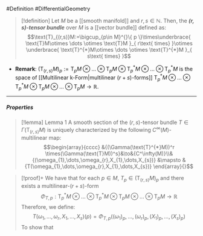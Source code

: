 #Definition #DifferentialGeometry 

> [!definition]
> Let $M$ be a [[smooth manifold]] and $r,s\in \mathbb{N}$. Then, the ***$(r,s)$-tensor bundle*** over $M$ is a [[vector bundle]] defined as:$$\text{T}_{(r,s)}M:=\bigcup_{p\in M}^{}\{ p \}\times\underbrace{ \text{T}M\otimes \dots \otimes \text{T}M }_{ r\text{ times} }\otimes \underbrace{ \text{T}^{*}M\otimes \dots \otimes \text{T}^{*}M }_{ s\text{ times} }$$
- **Remark**:  $(\text{T}_{(r,s)}M)_{p}:=\text{T}_{p}M\otimes \dots \otimes \text{T}_{p}M \otimes \text{T}^{*}_{p}M\otimes \dots \otimes \text{T}^{*}_{p}M$ is the space of [[Multilinear k-Form|multilinear $(r+s)$-forms]] $\text{T}^{*}_{p}M\otimes\dots \otimes \text{T}^{*}_{p}M\otimes \text{T}_{p}M \otimes\dots \otimes \text{T}_{p}M\to \mathbb{R}$.
---
##### Properties
> [!lemma] Lemma 1
> A smooth section of the $(r,s)$-tensor bundle $T\in \Gamma(\text{T}_{(r,s)}M)$ is uniquely characterized by the following $C^\infty(M)$-multilinear map: $$\begin{array}{cccc} &{(\Gamma(\text{T}^{*}M))^r \times(\Gamma(\text{T}M))^s}&\to&{C^\infty(M)}\\&{(\omega_{1},\dots,\omega_{r},X_{1},\dots,X_{s})} &\mapsto & {T(\omega_{1},\dots,\omega_{r},X_{1},\dots,X_{s})} \end{array}{}$$

> [!proof]+
> We have that for each $p\in M$, $T_{p}\in (\text{T}_{(r,s)}M)_{p}$ and there exists a multilinear-$(r+s)$-form $$\Phi_{T,p}:\text{T}^{*}_{p}M\otimes\dots \otimes \text{T}^{*}_{p}M\otimes \text{T}_{p}M \otimes\dots \otimes \text{T}_{p}M\to \mathbb{R}$$Therefore, we define: $$T(\omega_{1},\dots,\omega_{r},X_{1},...,X_{s})(p)=\Phi_{T,p}((\omega_{1})_{p},\dots,(\omega_{r})_{p},(X_{1})_{p},\dots,(X_{s})_{p})$$
> To show that 